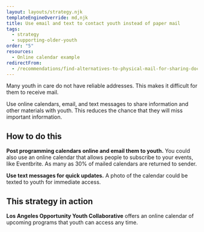 ```yaml
---
layout: layouts/strategy.njk
templateEngineOverride: md,njk
title: Use email and text to contact youth instead of paper mail
tags:
  - strategy
  - supporting-older-youth
order: "5"
resources:
  - Online calendar example
redirectFrom:
  - /recommendations/find-alternatives-to-physical-mail-for-sharing-documents-with-youth/
---
```

Many youth in care do not have reliable addresses. This makes it difficult for them to receive mail.

Use online calendars, email, and text messages to share information and other materials with youth. This reduces the chance that they will miss important information.

## How to do this

**Post programming calendars online and email them to youth.** You could also use an online calendar that allows people to subscribe to your events, like Eventbrite. As many as 30% of mailed calendars are returned to sender.

**Use text messages for quick updates.** A photo of the calendar could be texted to youth for immediate access.

## This strategy in action

**Los Angeles Opportunity Youth Collaborative** offers an online calendar of upcoming programs that youth can access any time.[](https://www.eventbrite.com/o/los-angeles-opportunity-youth-collaborative-30967055551)